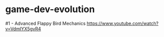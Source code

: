 # game-dev-evolution
 
#1 - Advanced Flappy Bird Mechanics
https://www.youtube.com/watch?v=VdmIYX5gvR4
